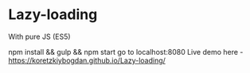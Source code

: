 # Lazy-loading
With pure JS (ES5)

npm install && gulp && npm start
go to localhost:8080
Live demo here - https://koretzkiybogdan.github.io/Lazy-loading/
